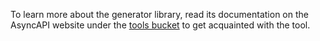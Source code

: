 To learn more about the generator library, read its documentation on the AsyncAPI website under the [tools bucket](https://www.asyncapi.com/docs/tools/generator) to get acquainted with the tool.